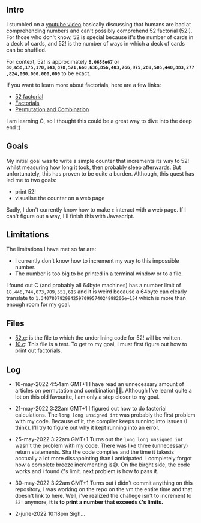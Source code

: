 ##  Intro
I stumbled on a [youtube video](https://www.youtube.com/watch?v=hoeIllSxpEU) basically discussing that humans are bad at comprehending numbers and can't possibly comprehend 52 factorial (52!). For those who don't know, 52 is special because it's the number of cards in a deck of cards, and 52! is the number of ways in which a deck of cards can be shuffled.

For context, 52! is approximately **`8.0658e67`** or **`80,658,175,170,943,878,571,660,636,856,403,766,975,289,505,440,883,277,824,000,000,000,000`** to be exact.

If you want to learn more about factorials, here are a few links: 
- [52 factorial](https://czep.net/weblog/52cards.html)
- [Factorials](https://byjus.com/maths/factorial/)
- [Permutation and Combination](https://www.mathsisfun.com/combinatorics/combinations-permutations.html)

I am learning C, so I thought this could be a great way to dive into the deep end :)

## Goals
My initial goal was to write a simple counter that increments its way to 52! whilst measuring how long it took, then probably sleep afterwards. But unfortunately, this has proven to be quite a burden. Although, this quest has led me to two goals:

- print 52!
- visualise the counter on a web page

Sadly, I don't currently know how to make `c` interact with a web page. If I can't figure out a way, I'll finish this with Javascript.

## Limitations 

The limitations I have met so far are: 
- I currently don't know how to increment my way to this impossible number.
- The number is too big to be printed in a terminal window or to a file.
 
I found out C (and probably all 64byte machines) has a number limit of `18,446,744,073,709,551,615` and it is weird because a 64byte can clearly translate to `1.3407807929942597099574024998206e+154` which is more than enough room for my goal.


## Files

- [52.c](52.c): is the file to which the underlining code for 52! will be written.
- [10.c](10.c): This file is a test. To get to my goal, I must first figure out how to print out factorials.

## Log

- 16-may-2022 4:54am GMT+1
I have read an unnecessary amount of articles on permutation and combination🫠🫠. Although I've learnt quite a lot on this old favourite, I am only a step closer to my goal.

- 21-may-2022 3:22am GMT+1
I figured out how to do factorial calculations. The `long long unsigned int` was probably the first problem with my code. Because of it, the compiler keeps running into issues (I think). I'll try to figure out why it kept running into an error.

- 25-may-2022 3:22am GMT+1
Turns out the `long long unsigned int` wasn't the problem with my code. There was like three (unnecessary) return statements. Sha the code compiles and the time it takesis acctually a lot more dissapointing than I anticipated. I completely forgot how a complete breeze incrementing is😅. On the birght side, the code works  and i found `C`'s limit. next problem is how to pass it.

- 30-may-2022 3:22am GMT+1
Turns out i didn't commit anything on this repository, I was working on the repo on the vm the entire time and that doesn't link to here. Well, i've realized the challege isn't to increment to `52!` anymore, **it is to print a number that exceeds `C`'s limits.**

- 2-june-2022 10:18pm
Sigh...